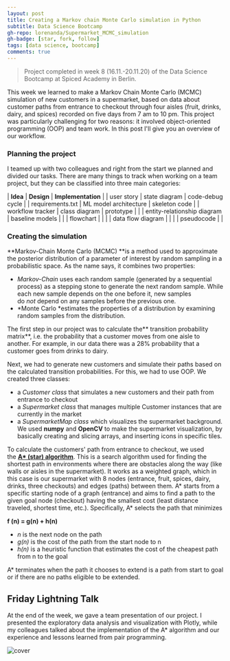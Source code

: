 ```yaml
---
layout: post
title: Creating a Markov chain Monte Carlo simulation in Python
subtitle: Data Science Bootcamp
gh-repo: lorenanda/Supermarket_MCMC_simulation
gh-badge: [star, fork, follow]
tags: [data science, bootcamp]
comments: true
---
```


>Project completed in week 8 (16.11.-20.11.20) of the Data Science Bootcamp at Spiced Academy in Berlin.

This week we learned to make a Markov Chain Monte Carlo (MCMC) simulation of new customers in a supermarket, based on data about customer paths from entrance to checkout through four aisles (fruit, drinks, dairy, and spices) recorded on five days from 7 am to 10 pm. This project was particularly challenging for two reasons: it involved object-oriented programming (OOP) and team work. In this post I'll give you an overview of our workflow.

### Planning the project

I teamed up with two colleagues and right from the start we planned and divided our tasks. There are many things to track when working on a team project, but they can be classified into three main categories:

| **Idea** | **Design** | **Implementation** |
| user story | state diagram | code-debug cycle |
| requirements.txt | ML model architecture | skeleton code |
| workflow tracker | class diagram | prototype |
|  | entity-relationship diagram | baseline models |
|  | flowchart |  |
|  | data flow diagram |  |
|  | pseudocode |  |

### Creating the simulation

**Markov-Chain Monte Carlo (MCMC) **is a method used to approximate the posterior distribution of a parameter of interest by random sampling in a probabilistic space. As the name says, it combines two properties:

-   *Markov-Chain* uses each random sample (generated by a sequential process) as a stepping stone to generate the next random sample. While each new sample depends on the one before it, new samples do *not* depend on any samples before the previous one.
-   *Monte Carlo *estimates the properties of a distribution by examining random samples from the distribution.

The first step in our project was to calculate the** transition probability matrix**, i.e. the probability that a customer moves from one aisle to another. For example, in our data there was a 28% probability that a customer goes from drinks to dairy.

Next, we had to generate new customers and simulate their paths based on the calculated transition probabilities. For this, we had to use OOP. We created three classes:

-   a *Customer class* that simulates a new customers and their path from entrance to checkout
-   a *Supermarket class* that manages multiple Customer instances that are currently in the market
-   a *SupermarketMap class* which visualizes the supermarket background. We used **numpy** and **OpenCV** to make the supermarket visualization, by basically creating and slicing arrays, and inserting icons in specific tiles.

To calculate the customers' path from entrance to checkout, we used the **[A* (star) algorithm](https://www.google.com/url?sa=t&rct=j&q=&esrc=s&source=web&cd=&cad=rja&uact=8&ved=2ahUKEwiJoKjah5btAhXSDewKHaYxAmkQFjAAegQIARAC&url=https%3A%2F%2Fen.wikipedia.org%2Fwiki%2FA*_search_algorithm&usg=AOvVaw22lBtYLijVR0p3NaD3nVPy)**. This is a search algorithm used for finding the shortest path in environments where there are obstacles along the way (like walls or aisles in the supermarket). It works as a weighted graph, which in this case is our supermarket with 8 nodes (entrance, fruit, spices, dairy, drinks, three checkouts) and edges (paths) between them. A* starts from a specific starting node of a graph (entrance) and aims to find a path to the given goal node (checkout) having the smallest cost (least distance traveled, shortest time, etc.). Specifically, A* selects the path that minimizes

**f (n) = g(n) + h(n)**

-   *n* is the next node on the path
-   *g(n)* is the cost of the path from the start node to n
-   *h(n)* is a heuristic function that estimates the cost of the cheapest path from n to the goal

A* terminates when the path it chooses to extend is a path from start to goal or if there are no paths eligible to be extended.

Friday Lightning Talk
---------------------

At the end of the week, we gave a team presentation of our project. I presented the exploratory data analysis and visualization with Plotly, while my colleagues talked about the implementation of the A* algorithm and our experience and lessons learned from pair programming.


![cover](https://lorenaciutacu.files.wordpress.com/2020/11/supermarket_filled.png)